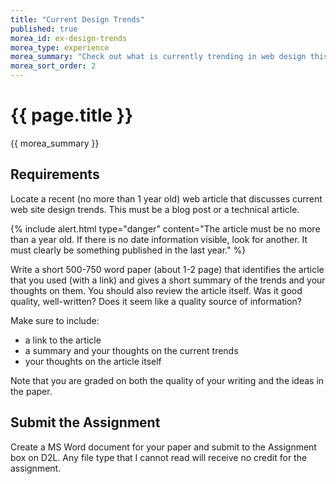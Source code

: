 ```yaml
---
title: "Current Design Trends"
published: true
morea_id: ex-design-trends
morea_type: experience
morea_summary: "Check out what is currently trending in web design this year."
morea_sort_order: 2
---
```


# {{ page.title }}
{{ morea_summary }}

## Requirements
Locate a recent (no more than 1 year old) web article that discusses current web site design trends. This must be a blog post or a technical article.

{% include alert.html type="danger"
   content="The article must be no more than a year old. If there is no date information visible, look for another.  It must clearly be something published in the last year."
%}


Write a short 500-750 word paper (about 1-2 page) that identifies the article that you used (with a link) and gives a short summary of the trends and your thoughts on them.  You should also review the article itself. Was it good quality, well-written?  Does it seem like a quality source of information?

Make sure to include:

- a link to the article
- a summary and your thoughts on the current trends
- your thoughts on the article itself  

Note that you are graded on both the quality of your writing and the ideas in the paper.


## Submit the Assignment
Create a MS Word document for your paper and submit to the Assignment box on D2L. Any file type that I cannot read will receive no credit for the assignment.  
